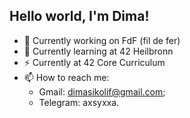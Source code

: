 ## Hello world, I'm Dima!

- 🔭 Currently working on FdF (fil de fer)
- 🌱 Currently learning at 42 Heilbronn
- ⚡ Currently at 42 Core Curriculum
- 📫 How to reach me:
  - Gmail: dimasikolif@gmail.com;
  - Telegram: axsyxxa.
